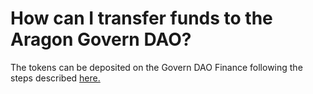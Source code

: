 # How can I transfer funds to the Aragon Govern DAO?

The tokens can be deposited on the Govern DAO Finance following the steps described [here.](https://github.com/78carla/tech\_1/blob/main/users/products/aragon-govern/navigate-into-your-govern-dao/how-to-deposit-tokens.md)
